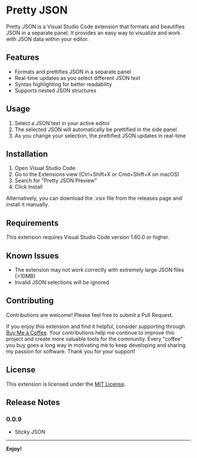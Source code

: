 # Pretty JSON

Pretty JSON is a Visual Studio Code extension that formats and beautifies JSON in a separate panel. It provides an easy way to visualize and work with JSON data within your editor.

## Features

- Formats and prettifies JSON in a separate panel
- Real-time updates as you select different JSON text
- Syntax highlighting for better readability
- Supports nested JSON structures

## Usage

1. Select a JSON text in your active editor
2. The selected JSON will automatically be prettified in the side panel
3. As you change your selection, the prettified JSON updates in real-time

## Installation

1. Open Visual Studio Code
2. Go to the Extensions view (Ctrl+Shift+X or Cmd+Shift+X on macOS)
3. Search for "Pretty JSON Preview"
4. Click Install

Alternatively, you can download the .vsix file from the releases page and install it manually.

## Requirements

This extension requires Visual Studio Code version 1.60.0 or higher.

## Known Issues

- The extension may not work correctly with extremely large JSON files (>10MB)
- Invalid JSON selections will be ignored

## Contributing

Contributions are welcome! Please feel free to submit a Pull Request.

If you enjoy this extension and find it helpful, consider supporting through [Buy Me a Coffee](https://buymeacoffee.com/applerk). Your contributions help me continue to improve this project and create more valuable tools for the community. Every "coffee" you buy goes a long way in motivating me to keep developing and sharing my passion for software. Thank you for your support!

## License

This extension is licensed under the [MIT License](LICENSE).

## Release Notes

### 0.0.9

- Sticky JSON

---

**Enjoy!**